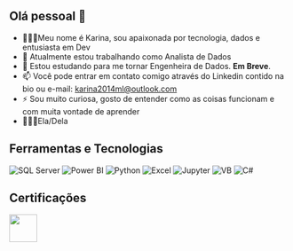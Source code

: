 ## Olá pessoal 👋

- 👩🏽‍💻Meu nome é Karina, sou apaixonada por tecnologia, dados e entusiasta em Dev
- 🔭 Atualmente estou trabalhando como Analista de Dados
- 🌱 Estou estudando para me tornar Engenheira de Dados. **Em Breve**.
- 📫 Você pode entrar em contato comigo através do Linkedin contido na bio ou e-mail: karina2014ml@outlook.com
- ⚡ Sou muito curiosa, gosto de entender como as coisas funcionam e com muita vontade de aprender
- 👩🏽‍🦱Ela/Dela


## Ferramentas e Tecnologias

![SQL Server](https://img.shields.io/badge/-SQL%20server-red?style=plastic&logo=microsoftsqlserver)
![Power BI](https://img.shields.io/badge/-Power%20BI-white?style=plastic&logo=Power-BI)
![Python](https://img.shields.io/badge/-Python-white?style=plastic&logo=Python)
![Excel](https://img.shields.io/badge/-Microsoft%20excel-WHITE?style=plastic&logo=microsoftexcel)
![Jupyter](https://img.shields.io/badge/-Jupyter-white?style=plastic&logo=Jupyter)
![VB](https://img.shields.io/badge/-Visual%20Basic-WHITE?style=plastic&logo=visualbasic)
![C#](https://img.shields.io/badge/-csharp-purple?style=plastic&logo=csharp)




## Certificações

  <img align="center" height="50" width="50" src="https://images.credly.com/size/340x340/images/14744318-8d6a-49c3-971d-6a4a0f524925/Certification_Designer_Core.png">


